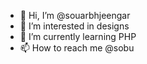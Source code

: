 - 👋 Hi, I’m @souarbhjeengar
- 👀 I’m interested in designs
- 🌱 I’m currently learning PHP
- 📫 How to reach me @sobu

<!---
souarbhjeengar/souarbhjeengar is a ✨ special ✨ repository because its `README.md` (this file) appears on your GitHub profile.
You can click the Preview link to take a look at your changes.
--->
